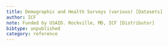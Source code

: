 ```yaml
---
title: Demographic and Health Surveys (various) [Datasets]
author: ICF
note: Funded by USAID. Rockville, MD, ICF [Distributor]
bibtype: unpublished
category: reference
---
```

